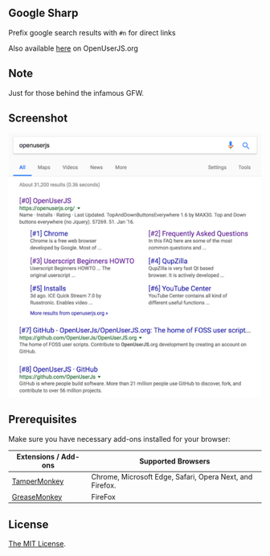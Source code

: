 ## Google Sharp
Prefix google search results with `#n` for direct links

Also available [here](https://openuserjs.org/scripts/ryenus/Google_Sharp) on OpenUserJS.org

## Note
Just for those behind the infamous GFW.

## Screenshot
<img src="img/screenshot.png" class="inline"/>

## Prerequisites
Make sure you have necessary add-ons installed for your browser:

| Extensions / Add-ons | Supported Browsers |
| --- | --- |
| [TamperMonkey](https://tampermonkey.net/) | Chrome, Microsoft Edge, Safari, Opera Next, and Firefox. |
| [GreaseMonkey](http://www.greasespot.net/) | FireFox |

## License

[The MIT License](https://opensource.org/licenses/MIT).
